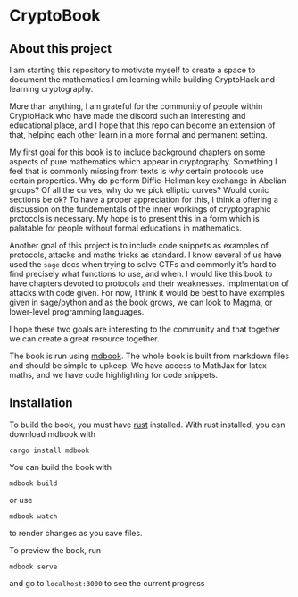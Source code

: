 # CryptoBook

## About this project

I am starting this repository to motivate myself to create a space to document the mathematics I am learning while building CryptoHack and learning cryptography. 

More than anything, I am grateful for the community of people within CryptoHack who have made the discord such an interesting and educational place, and I hope that this repo can become an extension of that, helping each other learn in a more formal and permanent setting.

My first goal for this book is to include background chapters on some aspects of pure mathematics which appear in cryptography. Something I feel that is commonly missing from texts is *why* certain protocols use certain properties. Why do perform Diffie-Hellman key exchange in Abelian groups? Of all the curves, why do we pick elliptic curves? Would conic sections be ok? To have a proper appreciation for this, I think a offering a discussion on the fundementals of the inner workings of cryptographic protocols is necessary. My hope is to present this in a form which is palatable for people without formal educations in mathematics.

Another goal of this project is to include code snippets as examples of protocols, attacks and maths tricks as standard. I know several of us have used the `sage` docs when trying to solve CTFs and commonly it's hard to find precisely what functions to use, and when. I would like this book to have chapters devoted to protocols and their weaknesses. Implmentation of attacks with code given. For now, I think it would be best to have examples given in sage/python and as the book grows, we can look to Magma, or lower-level programming languages. 

I hope these two goals are interesting to the community and that together we can create a great resource together. 

The book is run using [mdbook](https://rust-lang.github.io/mdBook/index.html). The whole book is built from markdown files and should be simple to upkeep. We have access to MathJax for latex maths, and we have code highlighting for code snippets.


## Installation 

To build the book, you must have [rust](https://www.rust-lang.org/learn/get-started) installed. With rust installed, you can download mdbook with 

```
cargo install mdbook 
```

You can build the book with 

```
mdbook build
```

or use 

```
mdbook watch
```

to render changes as you save files.

To preview the book, run 

```
mdbook serve 
```

and go to `localhost:3000` to see the current progress